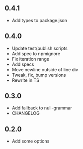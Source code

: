 ## 0.4.1
* Add types to package.json

## 0.4.0
* Update test\/publish scripts
* Add spec to npmignore
* Fix iteration range
* Add specs
* Move newline outside of line div
* Tweak, fix, bump versions
* Rewrite in TS

## 0.3.0
* Add fallback to null-grammar
* CHANGELOG

## 0.2.0
* Add some options

